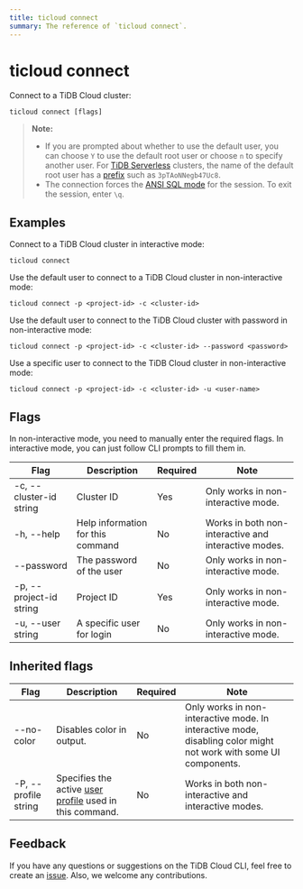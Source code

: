 ```yaml
---
title: ticloud connect
summary: The reference of `ticloud connect`.
---
```


# ticloud connect

Connect to a TiDB Cloud cluster:

```shell
ticloud connect [flags]
```

> **Note:**
>
> - If you are prompted about whether to use the default user, you can choose `Y` to use the default root user or choose `n` to specify another user. For [TiDB Serverless](/tidb-cloud/select-cluster-tier.md#serverless-tier-beta) clusters, the name of the default root user has a [prefix](/tidb-cloud/select-cluster-tier.md#user-name-prefix) such as `3pTAoNNegb47Uc8`.
> - The connection forces the [ANSI SQL mode](https://dev.mysql.com/doc/refman/8.0/en/sql-mode.html#sqlmode_ansi) for the session. To exit the session, enter `\q`.

## Examples

Connect to a TiDB Cloud cluster in interactive mode:

```shell
ticloud connect
```

Use the default user to connect to a TiDB Cloud cluster in non-interactive mode:

```shell
ticloud connect -p <project-id> -c <cluster-id>
```

Use the default user to connect to the TiDB Cloud cluster with password in non-interactive mode:

```shell
ticloud connect -p <project-id> -c <cluster-id> --password <password>
```

Use a specific user to connect to the TiDB Cloud cluster in non-interactive mode:

```shell
ticloud connect -p <project-id> -c <cluster-id> -u <user-name>
```

## Flags

In non-interactive mode, you need to manually enter the required flags. In interactive mode, you can just follow CLI prompts to fill them in.

| Flag                    | Description                       | Required | Note                                                 |
|-------------------------|-----------------------------------|----------|------------------------------------------------------|
| -c, --cluster-id string | Cluster ID                        | Yes      | Only works in non-interactive mode.                  |
| -h, --help              | Help information for this command | No       | Works in both non-interactive and interactive modes. |
| --password              | The password of the user          | No       | Only works in non-interactive mode.                  |
| -p, --project-id string | Project ID                        | Yes      | Only works in non-interactive mode.                  |
| -u, --user string       | A specific user for login         | No       | Only works in non-interactive mode.                  |

## Inherited flags

| Flag                 | Description                                                                                          | Required | Note                                                                                                                     |
|----------------------|------------------------------------------------------------------------------------------------------|----------|--------------------------------------------------------------------------------------------------------------------------|
| --no-color           | Disables color in output.                                                                            | No       | Only works in non-interactive mode. In interactive mode, disabling color might not work with some UI components. |
| -P, --profile string | Specifies the active [user profile](/tidb-cloud/cli-reference.md#user-profile) used in this command. | No       | Works in both non-interactive and interactive modes.                                                                     |

## Feedback

If you have any questions or suggestions on the TiDB Cloud CLI, feel free to create an [issue](https://github.com/tidbcloud/tidbcloud-cli/issues/new/choose). Also, we welcome any contributions.
